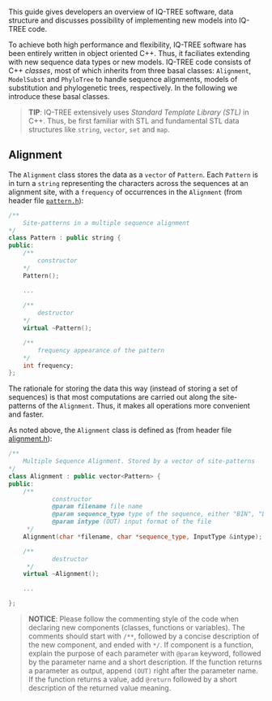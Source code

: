 <!--jekyll 
docid: 02
icon: info-circle
doctype: tutorial
tags:
- tutorial
sections:
- name: Alignment
  url: alignment
jekyll-->

This guide gives developers an overview of IQ-TREE software, data structure and discusses possibility of implementing new models into IQ-TREE code.
<!--more-->

To achieve both high performance and flexibility, IQ-TREE software has been entirely written in object oriented C++. Thus, it faciliates extending with new sequence data types or new models. IQ-TREE code consists of C++ *classes*, most of which inherits from three basal classes: `Alignment`, `ModelSubst` and `PhyloTree` to handle sequence alignments, models of substitution and phylogenetic trees, respectively. In the following we introduce these basal classes.

>**TIP**: IQ-TREE extensively uses *Standard Template Library (STL)* in C++. Thus, be first familiar with STL and fundamental STL data structures like `string`, `vector`, `set` and `map`.

Alignment
---------

The `Alignment` class stores the data as a `vector` of `Pattern`. Each `Pattern` is in turn a `string` representing the characters across the sequences at an alignment site, with a `frequency` of occurrences in the `Alignment` (from header file [`pattern.h`](https://github.com/Cibiv/IQ-TREE/blob/master/pattern.h)):

```C++
/**
	Site-patterns in a multiple sequence alignment
*/
class Pattern : public string {
public:
	/** 
		constructor
	*/
    Pattern();

    ...
    
	/** 
		destructor
	*/
    virtual ~Pattern();

	/**
		frequency appearance of the pattern
	*/
	int frequency;
};
```

The rationale for storing the data this way (instead of storing a set of sequences) is that most computations are carried out along the site-patterns of the `Alignment`. Thus, it makes all operations more convenient and faster.

As noted above, the `Alignment` class is defined as (from header file [alignment.h](https://github.com/Cibiv/IQ-TREE/blob/master/alignment.h)): 

```C++
/**
    Multiple Sequence Alignment. Stored by a vector of site-patterns
*/
class Alignment : public vector<Pattern> {
public:
    /**
            constructor
            @param filename file name
            @param sequence_type type of the sequence, either "BIN", "DNA", "AA", or NULL
            @param intype (OUT) input format of the file
     */
    Alignment(char *filename, char *sequence_type, InputType &intype);

    /**
            destructor
     */
    virtual ~Alignment();

    ...

};
```

>**NOTICE**: Please follow the commenting style of the code when declaring new components (classes, functions or variables). The comments should start with `/**`, followed by a concise description of the new component, and ended with `*/`. If component is a function, explain the purpose of each parameter with `@param` keyword, followed by the parameter name and a short description. If the function returns a parameter as output, append `(OUT)` right after the parameter name. If the function returns a value, add `@return` followed by a short description of the returned value meaning.

